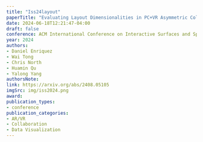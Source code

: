 ```yaml
---
title: "Iss24layout"
paperTitle: "Evaluating Layout Dimensionalities in PC+VR Asymmetric Collaborative Decision Making"
date: 2024-06-18T12:21:47-04:00
draft: false
conference: ACM International Conference on Interactive Surfaces and Spaces (ISS)
year: 2024
authors: 
- Daniel Enriquez
- Wai Tong
- Chris North
- Huamin Qu
- Yalong Yang
authorsNote:
link: https://arxiv.org/abs/2408.05105
imgSrc: img/iss2024.png
award:
publication_types:
- conference
publication_categories:
- AR/VR
- Collaboration
- Data Visualization
---
```


